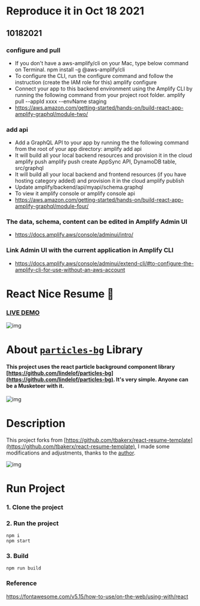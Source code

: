 # Reproduce it in Oct 18 2021
## 10182021
### configure and pull
- If you don't have a aws-amplify/cli on your Mac, type below command on Terminal.
  npm install -g @aws-amplify/cli
- To configure the CLI, run the configure command and follow the instruction (create the IAM role for this)
  amplify configure
- Connect your app to this backend environment using the Amplify CLI by running the following command from your project root folder.
  amplify pull --appId xxxx --envName staging
- https://aws.amazon.com/getting-started/hands-on/build-react-app-amplify-graphql/module-two/

### add api
- Add a GraphQL API to your app by running the the following command from the root of your app directory:
  amplify add api
- It will build all your local backend resources and provision it in the cloud
  amplify push
    amplify push create AppSync API, DynamoDB table, src/graphql
- It will build all your local backend and frontend resources (if you have hosting category added) and provision it in the cloud
  amplify publish
- Update amplify/backend/api/myapi/schema.graphql
- To view it
  amplify console or amplify console api
- https://aws.amazon.com/getting-started/hands-on/build-react-app-amplify-graphql/module-four/

### The data, schema, content can be edited in Amplify Admin UI
- https://docs.amplify.aws/console/adminui/intro/


### Link Admin UI with the current application in Amplify CLI
- https://docs.amplify.aws/console/adminui/extend-cli/#to-configure-the-amplify-cli-for-use-without-an-aws-account
# React Nice Resume :page_with_curl:

### [LIVE DEMO](https://nordicgiant2.github.io/react-nice-resume-page/index.html)

![img](https://github.com/nordicgiant2/react-nice-resume/blob/master/public/images/img.jpg?raw=true)

# About [`particles-bg`](https://github.com/lindelof/particles-bg) Library
#### This project uses the react particle background component library [https://github.com/lindelof/particles-bg](https://github.com/lindelof/particles-bg). It's very simple. Anyone can be a Musketeer with it.

![img](https://github.com/lindelof/particles-bg/raw/master/image/03.jpg?raw=true)

# Description
This project forks from [https://github.com/tbakerx/react-resume-template](https://github.com/tbakerx/react-resume-template), I made some modifications and adjustments, thanks to the [author](https://github.com/tbakerx).

![img](https://github.com/nordicgiant2/react-nice-resume/blob/master/public/images/img2.jpg?raw=true)

# Run Project
### 1. Clone the project

### 2. Run the project
```shell
npm i
npm start
```

### 3. Build
```shell
npm run build
```

### Reference
https://fontawesome.com/v5.15/how-to-use/on-the-web/using-with/react
